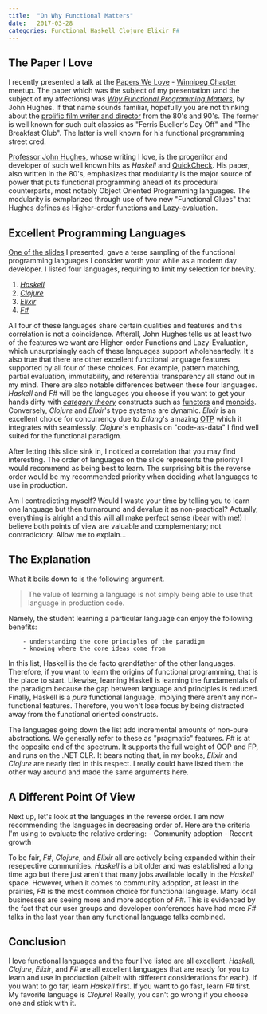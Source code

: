 ```yaml
---
title:  "On Why Functional Matters"
date:   2017-03-28
categories: Functional Haskell Clojure Elixir F#
---
```


## The Paper I Love

I recently presented a talk at the [Papers We Love](http://paperswelove.org/) - [Winnipeg Chapter](http://pwlwpg.ca/) meetup. The paper which was the subject of my presentation (and the subject of my affections) was [_Why Functional Programming Matters_](https://www.cs.kent.ac.uk/people/staff/dat/miranda/whyfp90.pdf), by John Hughes.
If that name sounds familiar, hopefully you are not thinking about the [prolific film writer and director](http://www.imdb.com/name/nm0000455/) from the 80's and 90's. The former is well known for such cult classics as "Ferris Bueller's Day Off"
and "The Breakfast Club". The latter is well known for his functional programming street cred.

[Professor John Hughes](http://www.cse.chalmers.se/~rjmh/), whose writing I love, is the progenitor and developer of such well known hits as _Haskell_ and [QuickCheck](http://www.cse.chalmers.se/~rjmh/QuickCheck/). His paper, also written in the 80's, emphasizes that modularity is the major
source of power that puts functional programming ahead of its procedural counterparts, most notably Object Oriented Programming languages. The modularity is exmplarized through use of two new "Functional Glues" that Hughes
defines as Higher-order functions and Lazy-evaluation.


## Excellent Programming Languages

[One of the slides](https://andrewsinclair.github.io/PWL-WhyFP/#/41) I presented, gave a terse sampling of the functional programming languages I consider worth your while as a modern day developer. I listed four languages, requiring to limit my selection for brevity.
   1. [_Haskell_](https://www.haskell.org/)
   2. [_Clojure_](https://clojure.org/)
   3. [_Elixir_](http://elixir-lang.org/)
   4. [_F#_](http://fsharp.org/)

All four of these languages share certain qualities and features and this correlation is not a coincidence. Afterall, John Hughes tells us at least two of the features we want are
Higher-order Functions and Lazy-Evaluation, which unsurprisingly each of these languages support wholeheartedly. It's also true that there are other excellent functional language features supported by all four of these choices.
For example, pattern matching, partial evaluation, immutability, and referential transparency all stand out in my mind.
There are also notable differences between these four languages. _Haskell_ and _F#_ will be the languages you choose if you want to get your hands dirty with [_category theory_](https://en.wikipedia.org/wiki/Category_theory) constructs such as [functors](https://wiki.haskell.org/Functor) and [monoids](https://wiki.haskell.org/Monoid). Conversely, _Clojure_ and _Elixir_'s type systems
are dynamic. _Elixir_ is an excellent choice for concurrency due to _Erlang_'s amazing [OTP](https://en.wikipedia.org/wiki/Open_Telecom_Platform) which it integrates with seamlessly. _Clojure_'s emphasis on "code-as-data" I find well suited for the functional paradigm.

After letting this slide sink in, I noticed a correlation that you may find interesting. The order of languages on the slide represents the priority I would recommend as being best to learn.
The surprising bit is the reverse order would be my recommended priority when deciding what languages to use in production.

Am I contradicting myself? Would I waste your time by telling you to learn one language but then turnaround and devalue it as non-practical?
Actually, everything is alright and this will all make perfect sense (bear with me!) I believe both points of view are valuable and complementary; not contradictory. Allow me to explain...


## The Explanation

What it boils down to is the following argument.
> The value of learning a language is not simply being able to use that language in production code.


Namely, the student learning a particular language can enjoy the following benefits:
```
	- understanding the core principles of the paradigm
    - knowing where the core ideas come from
```

In this list, Haskell is the de facto grandfather of the other languages. Therefore, if you want to learn the origins of functional programming, that is the place to start. Likewise, learning Haskell is learning the fundamentals of the paradigm because
the gap between language and principles is reduced. Finally, Haskell is a *pure* functional language, implying there aren't any non-functional features. Therefore, you won't lose focus by being distracted away from the functional oriented constructs.

The languages going down the list add incremental amounts of non-pure abstractions. We generally refer to these as "pragmatic" features. _F#_ is at the opposite end of the spectrum. It supports the full weight of OOP and FP, and runs on the .NET CLR.
It bears noting that, in my books, _Elixir_ and _Clojure_ are nearly tied in this respect. I really could have listed them the other way around and made the same arguments here.

## A Different Point Of View

Next up, let's look at the languages in the reverse order. I am now recommending the languages in decreasing order of. Here are the criteria I'm using to evaluate the relative ordering:
    - Community adoption
    - Recent growth

To be fair, _F#_, _Clojure_, and _Elixir_ all are actively being expanded within their resepective communities. _Haskell_ is a bit older and was established a long time ago but there just aren't that many jobs available locally in the _Haskell_ space. However, when it comes to community adoption, at least in the prairies, _F#_ is the most common choice for functional language. Many local businesses are seeing more and more adoption of _F#_. This is evidenced by the fact that our user groups and developer conferences have had more _F#_ talks in the last year than any functional language talks combined.


## Conclusion

I love functional languages and the four I've listed are all excellent. _Haskell_, _Clojure_, _Elixir_, and _F#_ are all excellent languages that are ready for you to learn and use in production (albeit with different considerations for each). If you want to go far, learn _Haskell_ first. If you want to go fast, learn _F#_ first. My favorite language is _Clojure_! Really, you can't go wrong if you choose one and stick with it.



